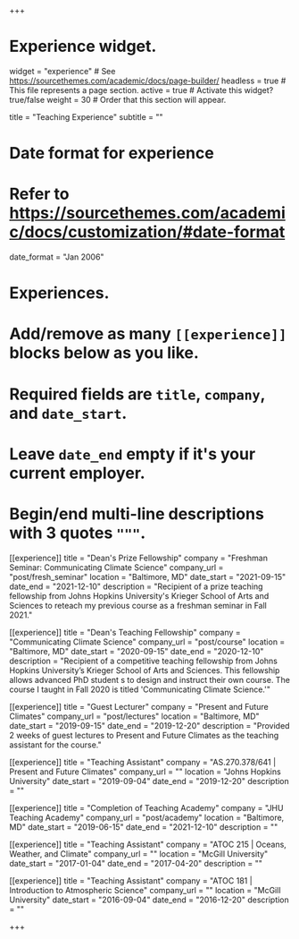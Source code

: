 +++
# Experience widget.
widget = "experience"  # See https://sourcethemes.com/academic/docs/page-builder/
headless = true  # This file represents a page section.
active = true  # Activate this widget? true/false
weight = 30  # Order that this section will appear.

title = "Teaching Experience"
subtitle = ""

# Date format for experience
#   Refer to https://sourcethemes.com/academic/docs/customization/#date-format
date_format = "Jan 2006"

# Experiences.
#   Add/remove as many `[[experience]]` blocks below as you like.
#   Required fields are `title`, `company`, and `date_start`.
#   Leave `date_end` empty if it's your current employer.
#   Begin/end multi-line descriptions with 3 quotes `"""`.

[[experience]]
  title = "Dean's Prize Fellowship"
  company = "Freshman Seminar: Communicating Climate Science"
  company_url = "post/fresh_seminar"
  location = "Baltimore, MD"
  date_start = "2021-09-15"
  date_end = "2021-12-10"
  description = "Recipient of a prize teaching fellowship from Johns Hopkins University's Krieger School of Arts and Sciences to reteach my previous course as a freshman seminar in Fall 2021."

[[experience]]
  title = "Dean's Teaching Fellowship"
  company = "Communicating Climate Science"
  company_url = "post/course"
  location = "Baltimore, MD"
  date_start = "2020-09-15"
  date_end = "2020-12-10"
  description = "Recipient of a competitive teaching fellowship from Johns Hopkins University’s Krieger School of Arts and Sciences. This fellowship allows advanced PhD student s to design and instruct their own course. The course I taught in Fall 2020 is titled 'Communicating Climate Science.'"

[[experience]]
  title = "Guest Lecturer"
  company = "Present and Future Climates"
  company_url = "post/lectures"
  location = "Baltimore, MD"
  date_start = "2019-09-15"
  date_end = "2019-12-20"
  description = "Provided 2 weeks of guest lectures to Present and Future Climates as the teaching assistant for the course."

[[experience]]
  title = "Teaching Assistant"
  company = "AS.270.378/641 | Present and Future Climates"
  company_url = ""
  location = "Johns Hopkins University"
  date_start = "2019-09-04"
  date_end = "2019-12-20"
  description = ""

[[experience]]
  title = "Completion of Teaching Academy"
  company = "JHU Teaching Academy"
  company_url = "post/academy"
  location = "Baltimore, MD"
  date_start = "2019-06-15"
  date_end = "2021-12-10"
  description = ""

[[experience]]
  title = "Teaching Assistant"
  company = "ATOC 215 | Oceans, Weather, and Climate"
  company_url = ""
  location = "McGill University"
  date_start = "2017-01-04"
  date_end = "2017-04-20"
  description = ""

[[experience]]
  title = "Teaching Assistant"
  company = "ATOC 181 | Introduction to Atmospheric Science"
  company_url = ""
  location = "McGill University"
  date_start = "2016-09-04"
  date_end = "2016-12-20"
  description = ""

+++
